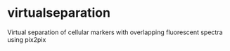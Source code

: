 # virtualseparation
Virtual separation of cellular markers with overlapping fluorescent spectra using pix2pix
